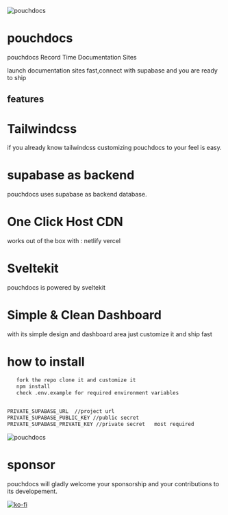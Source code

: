 ![pouchdocs](https://pouchdocs.netlify.app/pouchdocs.png)
# pouchdocs

pouchdocs Record Time Documentation Sites

launch documentation sites fast,connect with supabase and you are ready to ship

## features

# Tailwindcss
if you already know tailwindcss customizing pouchdocs to your feel is easy.

# supabase as backend
pouchdocs uses supabase as backend database.

# One Click Host CDN
works out of the box with : netlify vercel

# Sveltekit
pouchdocs is powered by sveltekit

# Simple & Clean Dashboard
with its simple design and dashboard area just customize it and ship fast

# how to install

```bash
   fork the repo clone it and customize it
   npm install
   check .env.example for required environment variables

   
PRIVATE_SUPABASE_URL  //project url
PRIVATE_SUPABASE_PUBLIC_KEY //public secret
PRIVATE_SUPABASE_PRIVATE_KEY //private secret   most required

```
![pouchdocs](https://pouchdocs.netlify.app/api_settings.png)

# sponsor

pouchdocs will gladly welcome your sponsorship and your 
contributions to its developement.

[![ko-fi](https://ko-fi.com/img/githubbutton_sm.svg)](https://ko-fi.com/H2H3XBF9G)



